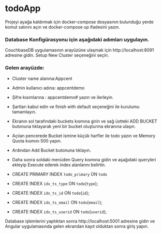 # todoApp

Projeyi ayağa kaldırmak için docker-compose dosyasının bulunduğu yerde komut satırını açın ve docker-compose up ifadesini yazın.

### Database Konfigürasyonu için aşağıdaki adımları uygulayın.

CouchbaseDB uygulamasının arayüzüne ulaşmak için http://localhost:8091 adresine gidin.
Setup New Cluster seçeneğini seçin.


### Gelen arayüzde:
- Cluster name alanına:Appcent

- Admin kullanıcı adına: appcentdemo

- Şifre kısımlarına : appcentdemo# yazın ve ilerleyin.

- Şartları kabul edin ve finish with default seçeneğini ile kurulumu tamamlayın.

* Ekranın sol tarafındaki buckets kısmına girin ve sağ üstteki ADD BUCKET butonuna tıklayarak yeni bir bucket oluşturma ekranına ulaşın.

* Açılan pencerede Bucket ismine küçük harfler ile todo yazın ve Memory Quota kısmını 500 yapın.

* Ardından Add Bucket butonuna tıklayın.

* Daha sonra soldaki menüden Query kısmına gidin ve aşağıdaki queryleri ekleyip Execute ederek index alanlarını belirtin.




* CREATE PRIMARY INDEX `todo_primary` ON `todo`
* CREATE INDEX `idx_ts_type` ON `todo`(`type`);
* CREATE INDEX `idx_ts_id` ON `todo`(`id`);
* CREATE INDEX `idx_ts_email` ON `todo`(`email`);
* CREATE INDEX `idx_ts_userid` ON `todo`(`userid`);


Database işlemlerini yaptıktan sonra http://localhost:5001 adresine gidin ve Angular uygulamasında gelen ekrandan kayıt olduktan sonra giriş yapın.
